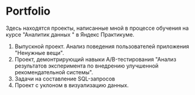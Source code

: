 # Portfolio
Здесь находятся проекты, написанные мной в процессе обучения на курсе "Аналитик данных " в Яндекс Практикуме.
1. Выпускной проект. Анализ поведения пользователей приложения "Ненужные вещи".
2. Проект, демонтрирующий навыки A/B-тестирования  "Анализ результатов эксперимента по внедрению улучшенной рекомендательной системы".
3. Задачи на составление SQL-запросов
4. Проект с уклоном в визуализацию данных.
